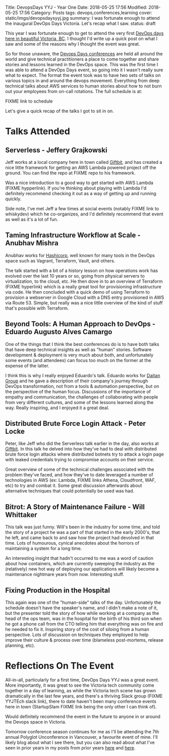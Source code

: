 Title: DevopsDays YYJ - Year One
Date: 2018-05-25 17:56
Modified: 2018-05-25 17:56
Category: Posts
tags: devops,conferences,learning
cover: static/imgs/devopsdaysyyj.jpg
summary: I was fortunate enough to attend the inaugural DevOps Days Victoria.  Let's recap what I saw.
status: draft

This year I was fortunate enough to get to attend the very first
[DevOps days here in beautiful Victoria, BC](https://www.devopsdays.org/events/2018-victoria/welcome/).
I thought I'd write up a quick post on what I saw and some of the reasons why I thought the event was great.

So for those unaware, the [Devops Days conferences](https://www.devopsdays.org/) are held all
around the world and give technical practitioners a place to come together and share stories and lessons
learned in the DevOps space.  This was the first time I was able to attend a DevOps Days event, so going into it I
wasn't really sure what to expect.  The format the event took was to have two sets of talks on various
topics in and around the devops movement.  Everything from deep technical talks about AWS services to
human stories about how to not burn out your employees from on-call rotations.  The full schedule is at:

FIXME link to schedule

Let's give a quick recap of the talks I got to sit in on.

# Talks Attended

## Serverless - Jeffery Grajkowski

Jeff works at a local company here in town called [Giftbit](https://giftbit.com), and has created a
nice little framework for getting an AWS Lambda powered project off the ground.  You can find the repo
at FIXME repo to his framework.

Was a nice introduction to a good way to get started with AWS Lambda (FIXME hypperlink).
If you're thinking about playing with Lambda I'd definitely recommend checking it out as a way of
getting up and running quickly.

Side note, I've met Jeff a few times at social events (notably FIXME link to whiskydev) which he
co-organizes, and I'd definitely recommend that event as well as it's a lot of fun.

## Taming Infrastructure Workflow at Scale - Anubhav Mishra

Anubhav works for [Hashicorp](https://www.hashicorp.com), well known for many tools in the DevOps
space such as Vagrant, Terraform, Vault, and others.

The talk started with a bit of a history lesson on how operations work has evolved over the last
10 years or so, going from physical servers to virtualization, to the cloud, etc.  He then dove
in to an overview of Terraform (FIXME hyperlink) which is a really great tool for provisioning
infrastructure via code.  He then concluded with a quick demo of using Terraform to provision a
webserver in Google Cloud with a DNS entry provisioned in AWS via Route 53.  Simple, but really
was a nice little overview of the kind of stuff that's possible with Terraform.

## Beyond Tools: A Human Approach to DevOps - Eduardo Augusto Alves Camargo

One of the things that I think the best conferences do is to have both talks that have deep
technical insights as well as "human" stories.  Software development & deployment is very much
about both, and unfortunately some events (and attendees) can focus too much on the former at
the expense of the latter.

I think this is why I really enjoyed Eduardo's talk.  Eduardo works for
[Daitan Group](https://www.daitangroup.com)
and he gave a description of their company's journey through DevOps transformation, not from
a tools & automation perspective, but on the perspective of the human focus.  Discussions of
the importance of empathy and communication, the challenges of collaborating with people from
very different cultures, and some of the lessons learned along the way.  Really inspiring,
and I enjoyed it a great deal.

## Distributed Brute Force Login Attack - Peter Locke

Peter, like Jeff who did the Serverless talk earlier in the day, also works at
[Giftbit](https://www.giftbit.com).  In this talk he delved into how they've had to deal with
distributed brute force login attacks where distributed botnets try to attack a login page
with leaked credentials trying to compromise accounts on their service.

Great overview of some of the technical challenges associated with the problem they've faced,
and how they've to date leveraged a number of technologies in AWS (ex:
Lambda, FIXME links
Athena,
Cloudfront,
WAF,
etc)
to try and combat it.  Some great discussion afterwards about alternative techniques that
could potentially be used was had.

## Bitrot: A Story of Maintenance Failure - Will Whittaker

This talk was just funny.  Will's been in the industry for some time, and told the story
of a project he was a part of that started in the early 2000's, that he left, and came back
to and saw how the project had devolved in that time.  Lots of humourous, cynical anecdotes
about the horrors of maintaining a system for a long time.

An interesting insight that hadn't occurred to me was a word of caution about how containers,
which are currently sweeping the industry as the (relatively) new hot way of deploying our
applications will likely become a maintenance nightmare years from now.  Interesting stuff.

## Fixing Production in the Hospital

This again was one of the "human-side" talks of the day.  Unfortunately the schedule doesn't
have the speaker's name, and I didn't make a note of it, but the presenter told the story of
how while working at a company as the head of the ops team, was in the hospital for the birth
of his third son when he got a phone call from the CTO telling him that everything was on
fire and he needed to fix it.  Inspiring story of the cost of siloing from a human perspective.
Lots of discussion on techniques they employed to help improve their culture & process over
time (blameless post-mortems, release planning, etc).

# Reflections On The Event

All-in-all, particularly for a first time, DevOps Days YYJ was a great event.  More importantly,
it was great to see the Victoria tech community come together in a day of learning, as while
the Victoria tech scene has grown dramatically in the last few years, and there's a thriving
Slack group (FIXME YYJTEch slack link), there to date haven't been many conference events
here in town (StartupSlam FIXME link being the only other I can think of).

Would definitely recommend the event in the future to anyone in or around the Devops space
in Victoria.

Tomorrow conference season continues for me as I'll be attending the 7th annual
Polyglot Unconference in Vancouver, a favourite event of mine.  I'll likely blog about what
I see there, but you can also read about what I've seen in prior years in my posts from
prior years [here]({filename}/polyglotconf-2012.md) and [here]({filename}/polyglotconf-2017.md).
